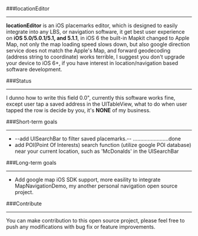 ###locationEditor

---
**locationEditor** is an iOS placemarks editor, which is designed to easily integrate into any LBS, or navigation software, it get best user experience on **iOS 5.0/5.0.1/5.1, and 5.1.1**, in iOS 6 the built-in Mapkit changed to Apple Map, not only the map loading speed slows down, but also google direction service does not match the Apple's Map, and forward geodecoding (address string to coordinate) works terrible, I suggest you don't upgrade your device to iOS 6+, if you have interest in location/navigation based software development.



###Status

---

I dunno how to write this field 0.0", currently this software works fine, except user tap a saved address in the UITableView, what to do when user tapped the row is decide by you, it's **NONE** of my business.

###Short-term goals

---

* --add UISearchBar to filter saved placemarks.-- ........................done
* add POI(Point Of Interests) search function (utilize google POI database) near your current location, such as 'McDonalds' in the UISearchBar

###Long-term goals

---

* Add google map iOS SDK support, more easility to integrate MapNavigationDemo, my another personal navigation open source project.

###Contribute

---

You can make contribution to this open source project, please feel free to push any modifications with bug fix or feature improvements.

